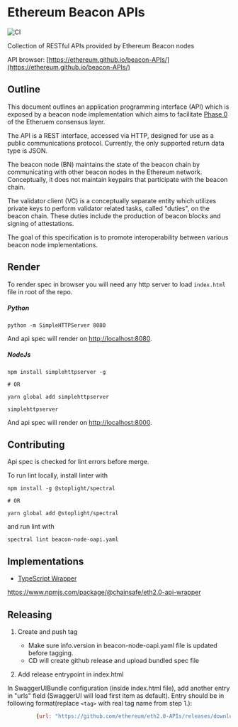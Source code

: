 # Ethereum Beacon APIs

![CI](https://github.com/ethereum/beacon-APIs/workflows/CI/badge.svg)

Collection of RESTful APIs provided by Ethereum Beacon nodes

API browser: [https://ethereum.github.io/beacon-APIs/](https://ethereum.github.io/beacon-APIs/)

## Outline

This document outlines an application programming interface (API) which is exposed by a beacon node implementation
 which aims to facilitate [Phase 0](https://github.com/ethereum/eth2.0-specs#phase-0) of the Etheruem consensus layer.

The API is a REST interface, accessed via HTTP, designed for use as a public communications protocol.
 Currently, the only supported return data type is JSON.

The beacon node (BN) maintains the state of the beacon chain by communicating with other beacon nodes in the Ethereum network.
Conceptually, it does not maintain keypairs that participate with the beacon chain.

The validator client (VC) is a conceptually separate entity which utilizes private keys 
to perform validator related tasks, called "duties", on the beacon chain.
 These duties include the production of beacon blocks and signing of attestations.

The goal of this specification is to promote interoperability between various beacon node implementations.

## Render 
To render spec in browser you will need any http server to load `index.html` file
in root of the repo.

##### Python
```
python -m SimpleHTTPServer 8080
```
And api spec will render on [http://localhost:8080](http://localhost:8080).

##### NodeJs
```
npm install simplehttpserver -g

# OR

yarn global add simplehttpserver

simplehttpserver
```
And api spec will render on [http://localhost:8000](http://localhost:8000).

## Contributing
Api spec is checked for lint errors before merge. 

To run lint locally, install linter with
```
npm install -g @stoplight/spectral

# OR

yarn global add @stoplight/spectral
```
and run lint with
```
spectral lint beacon-node-oapi.yaml 
```

## Implementations

- [TypeScript Wrapper](https://www.npmjs.com/package/@chainsafe/eth2.0-api-wrapper)

https://www.npmjs.com/package/@chainsafe/eth2.0-api-wrapper
## Releasing

1. Create and push tag

   - Make sure info.version in beacon-node-oapi.yaml file is updated before tagging.
   - CD will create github release and upload bundled spec file
   
2. Add release entrypoint in index.html

In SwaggerUIBundle configuration (inside index.html file), add another entry in "urls" field (SwaggerUI will load first item as default).
Entry should be in following format(replace `<tag>` with real tag name from step 1.):
```javascript
         {url: "https://github.com/ethereum/eth2.0-APIs/releases/download/<tag>/beacon-node-oapi.yaml", name: "<tag>"},
```
